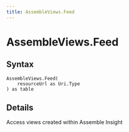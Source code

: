 ```yaml
---
title: AssembleViews.Feed
---
```


# AssembleViews.Feed



## Syntax

```powerquery
AssembleViews.Feed(
    resourceUrl as Uri.Type
) as table
```


## Details

Access views created within Assemble Insight


